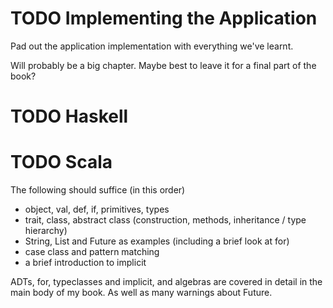 
# TODO Implementing the Application

Pad out the application implementation with everything we've learnt.

Will probably be a big chapter. Maybe best to leave it for a final
part of the book?


# TODO Haskell


# TODO Scala

The following should suffice (in this order)

-   object, val, def, if, primitives, types
-   trait, class, abstract class (construction, methods, inheritance / type hierarchy)
-   String, List and Future as examples (including a brief look at for)
-   case class and pattern matching
-   a brief introduction to implicit

ADTs, for, typeclasses and implicit, and algebras are covered in detail in the main body of my book. As well as many warnings about Future.


